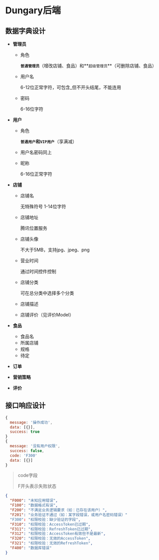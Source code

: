 # Dungary后端

## 数据字典设计

* **管理员**

  * 角色

    **`普通管理员`**（增改店铺、食品）和**`超级管理员`**（可删除店铺、食品）

  * 用户名

    6-12位正常字符，可包含_但不开头结尾，不能连用

  * 密码

    6-16位字符

* **用户**

  * 角色

    **`普通用户`**和**`VIP用户`**（享满减）

  * 用户名密码同上

  * 昵称

    6-16位正常字符

* **店铺**

  * 店铺名

    无特殊符号 1-14位字符

  * 店铺地址

    腾讯位置服务
    
  * 店铺头像

    不大于5MB，支持jpg、jpeg、png

  * 营业时间

    通过时间控件控制

  * 店铺分类

    可在总分类中选择多个分类

  * 店铺描述

  * 店铺评价（见评价Model）

* **食品**

  * 食品名
  * 所属店铺
  * 规格
  * 待定

* **订单**

* **营销策略**

* **评价**

## 接口响应设计

```js
{
  message: '操作成功',
  data: [{}],
  success: true
}
{
  message: '没有用户权限',
  success: false,
  code: 'F300'
  data: [{}]
}
```

> code字段
>
> F开头表示失败状态

```json
{
  "F000": "未知应用错误",
  "F100": "数据格式有误",
  "F200": "不满足业务逻辑要求（如：已存在该用户）",
  "F201": "业务验证不通过（如：某字段错误，或用户名密码错误）"
  "F300": "权限校验：缺少验证的字段",
  "F310": "权限校验：AccessToken已过期",
  "F311": "权限校验：RefreshToken已过期",
  "F312": "权限校验：AccessToken有效但不是最新",
  "F320": "权限校验：无效的AccessToken",
  "F321": "权限校验：无效的RefreshToken",
  "F400": "数据库错误"
}
```

